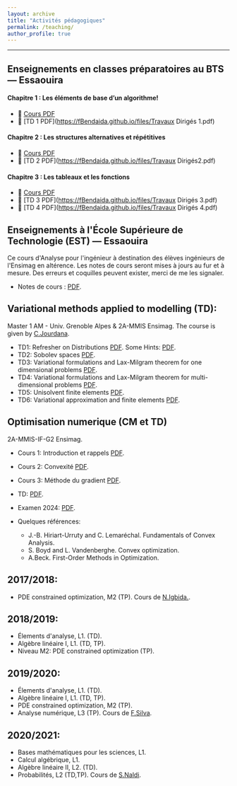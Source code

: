 ```yaml
---
layout: archive
title: "Activités pédagogiques"
permalink: /teaching/
author_profile: true
---
```




----------
##  Enseignements en classes préparatoires au BTS — Essaouira
#### Chapitre 1 : Les éléments de base d’un algorithme!
- 📄 [Cours PDF](https://fBendaida.github.io/files/algo1.pdf)
- 📄 [TD 1 PDF](https://fBendaida.github.io/files/Travaux Dirigés 1.pdf)

#### Chapitre 2 : Les structures alternatives et répétitives
- 📄 [Cours PDF](https://fBendaida.github.io/files/algo2.pdf)
- 📄 [TD 2 PDF](https://fBendaida.github.io/files/Travaux Dirigés2.pdf)
  
#### Chapitre 3 : Les tableaux et les fonctions
- 📄 [Cours PDF](https://fBendaida.github.io/files/algo3.pdf)
- 📄 [TD 3 PDF](https://fBendaida.github.io/files/Travaux Dirigés 3.pdf)
- 📄 [TD 4 PDF](https://fBendaida.github.io/files/Travaux Dirigés 4.pdf)

## Enseignements à l'École Supérieure de Technologie (EST) — Essaouira
Ce cours d'Analyse pour l'ingénieur à destination des élèves ingénieurs de l'Ensimag en altérence. Les notes de cours seront mises à jours au fur et à mesure. Des erreurs et coquilles peuvent exister, merci de me les signaler.

* Notes de cours : [PDF](https://enhamza.github.io/files/Main.pdf).

## Variational methods applied to modelling (TD): 
Master 1 AM - Univ. Grenoble Alpes & 2A-MMIS Ensimag.
The course is given by [C.Jourdana](https://membres-ljk.imag.fr/Clement.Jourdana/index.html).
* TD1: Refresher on Distributions [PDF](https://enhamza.github.io/files/td1.pdf). Some Hints: [PDF](https://enhamza.github.io/files/td1_hints.pdf).
* TD2: Sobolev spaces [PDF](https://enhamza.github.io/files/td2.pdf).
* TD3: Variational formulations and Lax-Milgram theorem for one dimensional problems [PDF](https://enhamza.github.io/files/td3.pdf).
* TD4: Variational formulations and Lax-Milgram theorem for multi-dimensional problems [PDF](https://enhamza.github.io/files/td4.pdf).
* TD5: Unisolvent finite elements [PDF](https://enhamza.github.io/files/td5.pdf).
* TD6: Variational approximation and finite elements [PDF](https://enhamza.github.io/files/td6.pdf).


## Optimisation numerique (CM et TD)
2A-MMIS-IF-G2 Ensimag.

* Cours 1: Introduction et rappels [PDF](https://enhamza.github.io/files/TD1.pdf).
* Cours 2: Convexité [PDF](https://enhamza.github.io/files/CM2_cvx.pdf).
* Cours 3: Méthode du gradient [PDF](https://enhamza.github.io/files/CM_DG.pdf).
* TD: [PDF](https://enhamza.github.io/files/TD-optim.pdf).
* Examen 2024: [PDF](https://enhamza.github.io/files/Exam-S1-2024.pdf).

* Quelques références:
  
  	- J.-B. Hiriart-Urruty and C. Lemaréchal. Fundamentals of Convex Analysis.
  	- S. Boyd and L. Vandenberghe. Convex optimization.
  	- A.Beck. First-Order Methods in Optimization.

2017/2018:
---------
* PDE constrained optimization, M2 (TP). Cours de [N.Igbida.](https://www.unilim.fr/pages_perso/noureddine.igbida/).


2018/2019:
----------
	
* Élements d'analyse, L1. (TD).
* Algèbre linéaire I, L1. (TD, TP).
* Niveau M2: PDE constrained optimization (TP).

2019/2020:
---------

* Élements d'analyse, L1. (TD).
* Algèbre linéaire I, L1. (TD, TP).
* PDE constrained optimization, M2 (TP).
* Analyse numérique, L3 (TP). Cours de [F.Silva](https://www.unilim.fr/pages_perso/francisco.silva/).

2020/2021:
----------

* Bases mathématiques pour les sciences, L1.
* Calcul algébrique, L1.
* Algèbre linéaire II, L2. (TD).
* Probabilités, L2 (TD,TP). Cours de [S.Naldi](https://www.unilim.fr/pages_perso/simone.naldi/).
